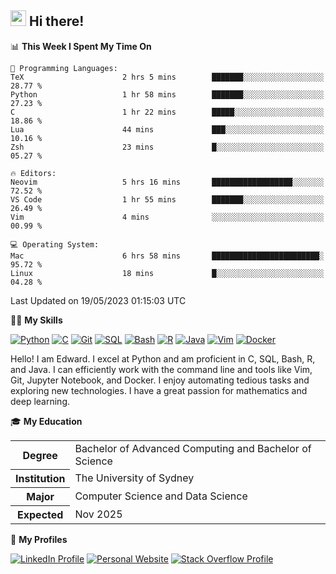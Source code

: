 ## <a href="#"><img src="https://media.giphy.com/media/hvRJCLFzcasrR4ia7z/giphy.gif" width="25px" height="25px"></a> Hi there!

<!--START_SECTION:waka-->
📊 **This Week I Spent My Time On** 

```text
💬 Programming Languages: 
TeX                      2 hrs 5 mins        ███████░░░░░░░░░░░░░░░░░░   28.77 % 
Python                   1 hr 58 mins        ███████░░░░░░░░░░░░░░░░░░   27.23 % 
C                        1 hr 22 mins        █████░░░░░░░░░░░░░░░░░░░░   18.86 % 
Lua                      44 mins             ███░░░░░░░░░░░░░░░░░░░░░░   10.16 % 
Zsh                      23 mins             █░░░░░░░░░░░░░░░░░░░░░░░░   05.27 % 

🔥 Editors: 
Neovim                   5 hrs 16 mins       ██████████████████░░░░░░░   72.52 % 
VS Code                  1 hr 55 mins        ███████░░░░░░░░░░░░░░░░░░   26.49 % 
Vim                      4 mins              ░░░░░░░░░░░░░░░░░░░░░░░░░   00.99 % 

💻 Operating System: 
Mac                      6 hrs 58 mins       ████████████████████████░   95.72 % 
Linux                    18 mins             █░░░░░░░░░░░░░░░░░░░░░░░░   04.28 % 
```


 Last Updated on 19/05/2023 01:15:03 UTC
<!--END_SECTION:waka-->

💪🏻 **My Skills**

[![Python](https://img.shields.io/badge/-Python-yellow?style=flat-square&logo=Python)](#)
[![C     ](https://img.shields.io/badge/-C-blue?style=flat-square&logo=C)](#)
[![Git   ](https://img.shields.io/badge/-Git-grey?style=flat-square&logo=Git)](#)
[![SQL   ](https://img.shields.io/badge/-SQL-grey?style=flat-square&logo=SQLite)](#)
[![Bash  ](https://img.shields.io/badge/-Bash-grey?style=flat-square&logo=GNU-Bash)](#)
[![R     ](https://img.shields.io/badge/-R-grey?style=flat-square&logo=R)](#)
[![Java  ](https://img.shields.io/badge/-Java-grey?style=flat-square&logo=OpenJDK)](#)
[![Vim   ](https://img.shields.io/badge/-Vim-grey?style=flat-square&logo=Vim)](#)
[![Docker](https://img.shields.io/badge/-Docker-grey?style=flat-square&logo=Docker)](#)

Hello! I am Edward. I excel at Python and am proficient in C, SQL, Bash, R, and
Java. I can efficiently work with the command line and tools like Vim, Git,
Jupyter Notebook, and Docker. I enjoy automating tedious tasks and exploring new
technologies. I have a great passion for mathematics and deep learning.

🎓 **My Education**

<table>
<tr>
    <th>Degree</th>
    <td>Bachelor of Advanced Computing and Bachelor of Science</td>
</tr>
<tr>
    <th>Institution</th>
    <td>The University of Sydney</td>
</tr>
<tr>
    <th>Major</th>
    <td>Computer Science and Data Science</td>
</tr>
<tr>
    <th>Expected</th>
    <td>Nov 2025</td>
</tr>
</table>

🔗 **My Profiles**

[![LinkedIn Profile](https://img.shields.io/badge/-LinkedIn-blue?style=social&logo=LinkedIn)](https://www.linkedin.com/in/edward-ji)
[![Personal Website](https://img.shields.io/badge/-Personal%20Website-blue?style=social&logo=Bootstrap)](https://edwardji.dev)
[![Stack Overflow Profile](https://img.shields.io/badge/-Stack%20Overflow-blue?style=social&logo=StackOverflow)](https://stackoverflow.com/users/11658924)
